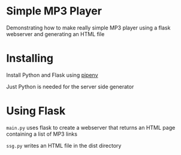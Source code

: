 # Simple MP3 Player

Demonstrating how to make really simple MP3 player using a flask webserver and generating an HTML file


# Installing

Install Python and Flask using [pipenv](https://pipenv.pypa.io/en/latest/install/) 

Just Python is needed for the server side generator


# Using Flask

`main.py` uses flask to create a webserver that returns an HTML page containing a list of MP3 links

`ssg.py` writes an HTML file in the dist directory


